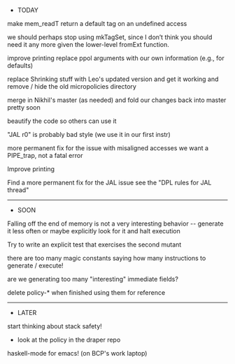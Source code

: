 * TODAY

make mem_readT return a default tag on an undefined access

we should perhaps stop using mkTagSet, since I don’t think you should need
it any more given the lower-level fromExt function.

improve printing 
  replace ppol arguments with our own information (e.g., for defaults)

replace Shrinking stuff with Leo's updated version
  and get it working
  and remove / hide the old micropolicies directory

merge in Nikhil's master (as needed)
  and fold our changes back into master pretty soon

beautify the code so others can use it

"JAL r0" is probably bad style (we use it in our first instr)

more permanent fix for the issue with misaligned accesses
  we want a PIPE_trap, not a fatal error

Improve printing
  
Find a more permanent fix for the JAL issue
  see the "DPL rules for JAL thread"

________________________________________________________
* SOON

Falling off the end of memory is not a very interesting behavior --
generate it less often or maybe explicitly look for it and halt
execution

Try to write an explicit test that exercises the second mutant

there are too many magic constants saying how many instructions to
generate / execute!

are we generating too many "interesting" immediate fields?

delete policy-* when finished using them for reference

________________________________________________________
* LATER

start thinking about stack safety!
  - look at the policy in the draper repo

haskell-mode for emacs!  (on BCP's work laptop)


